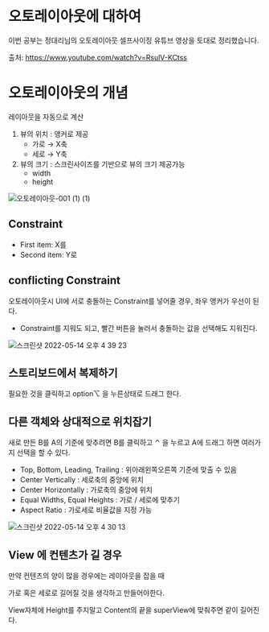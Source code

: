 # 오토레이아웃에 대하여

이번 공부는 정대리님의 오토레이아웃 셀프사이징 유튜브 영상을 토대로 정리했습니다.

출처: https://www.youtube.com/watch?v=RsulV-KCtss

# 오토레이아웃의 개념

레이아웃을 자동으로 계산

1.  뷰의 위치 : 앵커로 제공
    -   가로 → X축
    -   세로 → Y축
2.  뷰의 크기 : 스크린사이즈를 기반으로 뷰의 크기 제공가능
    -   width
    -   height

![오토레이아웃-001 (1) (1)](https://user-images.githubusercontent.com/76529148/168416422-4959426e-d4c1-4eec-835b-29515efcca19.png)

## Constraint

-   First item: X를
-   Second item: Y로

## conflicting Constraint

오토레이아웃시 UI에 서로 충돌하는 Constraint를 넣어줄 경우, 좌우 앵커가 우선이 된다.

-   Constraint를 지워도 되고, 빨간 버튼을 눌러서 충돌하는 값을 선택해도 지워진다.

![스크린샷 2022-05-14 오후 4 39 23](https://user-images.githubusercontent.com/76529148/168416418-b4d8fcaf-c37a-4c79-85dd-e69244fe18b8.png)

## 스토리보드에서 복제하기

필요한 것을 클릭하고 option⌥ 을 누른상태로 드래그 한다.

## 다른 객체와 상대적으로 위치잡기

새로 만든 B를 A의 기준에 맞추려면 B를 클릭하고 ⌃ 을 누르고 A에 드래그 하면 여러가지 선택을 할 수 있다.

-   Top, Bottom, Leading, Trailing : 위아래왼쪽오른쪽 기준에 맞출 수 있음
-   Center Vertically : 세로축의 중앙에 위치
-   Center Horizontally : 가로축의 중앙에 위치
-   Equal Widths, Equal Heights : 가로 / 세로에 맞추기
-   Aspect Ratio : 가로세로 비율값을 지정 가능

![스크린샷 2022-05-14 오후 4 30 13](https://user-images.githubusercontent.com/76529148/168416421-01d70c3b-4ab6-4a11-9d3b-397d838914cd.png)

## View 에 컨텐츠가 길 경우

만약 컨텐츠의 양이 많을 경우에는 레이아웃을 잡을 때

가로 혹은 세로로 길어질 것을 생각하고 만들어야한다.

View자체에 Height를 주지말고 Content의 끝을 superView에 맞춰주면 같이 길어진다.